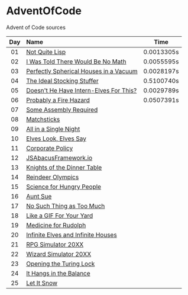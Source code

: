# AdventOfCode
Advent of Code sources

| Day | Name                                                       | Time       |
|:---:|:-----------------------------------------------------------|------------|
| 01  | [Not Quite Lisp](./Day01/main.cpp)                         | 0.0013305s |
| 02  | [I Was Told There Would Be No Math](./Day02/main.cpp)      | 0.0055595s |
| 03  | [Perfectly Spherical Houses in a Vacuum](./Day03/main.cpp) | 0.0028197s |
| 04  | [The Ideal Stocking Stuffer](./Day04/main.cpp)             | 0.5100740s |
| 05  | [Doesn't He Have Intern-Elves For This?](./Day05/main.cpp) | 0.0029789s |
| 06  | [Probably a Fire Hazard](./Day06/main.cpp)                 | 0.0507391s |
| 07  | [Some Assembly Required](./Day07/main.cpp)                 | 
| 08  | [Matchsticks](./Day08/main.cpp)                            |
| 09  | [All in a Single Night](./Day09/main.cpp)                  |
| 10  | [Elves Look, Elves Say](./Day10/main.cpp)                  |
| 11  | [Corporate Policy](./Day11/main.cpp)                       |
| 12  | [JSAbacusFramework.io](./Day12/main.cpp)                   |
| 13  | [Knights of the Dinner Table](./Day13/main.cpp)            |
| 14  | [Reindeer Olympics](./Day14/main.cpp)                      |
| 15  | [Science for Hungry People](./Day15/main.cpp)              |
| 16  | [Aunt Sue](./Day16/main.cpp)                               |
| 17  | [No Such Thing as Too Much](./Day17/main.cpp)              |
| 18  | [Like a GIF For Your Yard](./Day18/main.cpp)               |
| 19  | [Medicine for Rudolph](./Day19/main.cpp)                   |
| 20  | [Infinite Elves and Infinite Houses](./Day20/main.cpp)     |
| 21  | [RPG Simulator 20XX](./Day21/main.cpp)                     |
| 22  | [Wizard Simulator 20XX](./Day22/main.cpp)                  |
| 23  | [Opening the Turing Lock](./Day23/main.cpp)                |
| 24  | [It Hangs in the Balance](./Day24/main.cpp)                |
| 25  | [Let It Snow](./Day21/main.cpp)                            |

